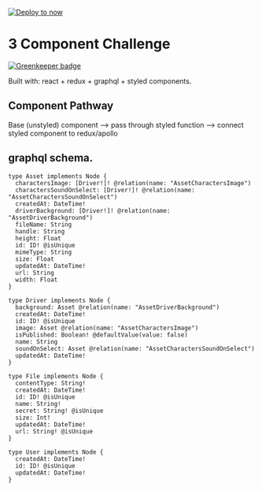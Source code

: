 [![Deploy to now](https://deploy.now.sh/static/button.svg)](https://deploy.now.sh/?repo=https://github.com/akadop/match3/tree/master)

# 3 Component Challenge

[![Greenkeeper badge](https://badges.greenkeeper.io/akadop/match3.svg)](https://greenkeeper.io/)

Built with: react + redux + graphql + styled components.

## Component Pathway 

Base (unstyled) component --> pass through styled function --> connect styled component to redux/apollo

## graphql schema.

```
type Asset implements Node {
  charactersImage: [Driver!]! @relation(name: "AssetCharactersImage")
  charactersSoundOnSelect: [Driver!]! @relation(name: "AssetCharactersSoundOnSelect")
  createdAt: DateTime!
  driverBackground: [Driver!]! @relation(name: "AssetDriverBackground")
  fileName: String
  handle: String
  height: Float
  id: ID! @isUnique
  mimeType: String
  size: Float
  updatedAt: DateTime!
  url: String
  width: Float
}

type Driver implements Node {
  background: Asset @relation(name: "AssetDriverBackground")
  createdAt: DateTime!
  id: ID! @isUnique
  image: Asset @relation(name: "AssetCharactersImage")
  isPublished: Boolean! @defaultValue(value: false)
  name: String
  soundOnSelect: Asset @relation(name: "AssetCharactersSoundOnSelect")
  updatedAt: DateTime!
}

type File implements Node {
  contentType: String!
  createdAt: DateTime!
  id: ID! @isUnique
  name: String!
  secret: String! @isUnique
  size: Int!
  updatedAt: DateTime!
  url: String! @isUnique
}

type User implements Node {
  createdAt: DateTime!
  id: ID! @isUnique
  updatedAt: DateTime!
}
```